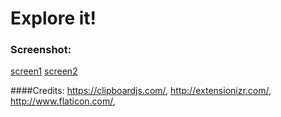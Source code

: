 # Explore it!

### Screenshot:
[screen1]
[screen2]

[screen1]: https://github.com/ludeknovy/explore_it/blob/master/screenshot/explore.png "Screenshot 1"
[screen2]: https://github.com/ludeknovy/explore_it/blob/master/screenshot/proxy.png "Screenshot 2"

####Credits:
https://clipboardjs.com/,
http://extensionizr.com/,
http://www.flaticon.com/,
